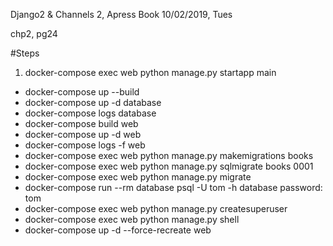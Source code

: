 Django2 & Channels 2, Apress Book
10/02/2019, Tues 

chp2, pg24


#Steps
1. docker-compose exec web python manage.py startapp main 





* docker-compose up --build
* docker-compose up -d database 
* docker-compose logs database 
* docker-compose build web 
* docker-compose up -d web 
* docker-compose logs -f web 
* docker-compose exec web python manage.py makemigrations books
* docker-compose exec web python manage.py sqlmigrate books 0001 
* docker-compose exec web python manage.py migrate
* docker-compose run --rm database psql -U tom -h database
		password: tom
* docker-compose exec web python manage.py createsuperuser
* docker-compose exec web python manage.py shell
* docker-compose up -d --force-recreate web  
